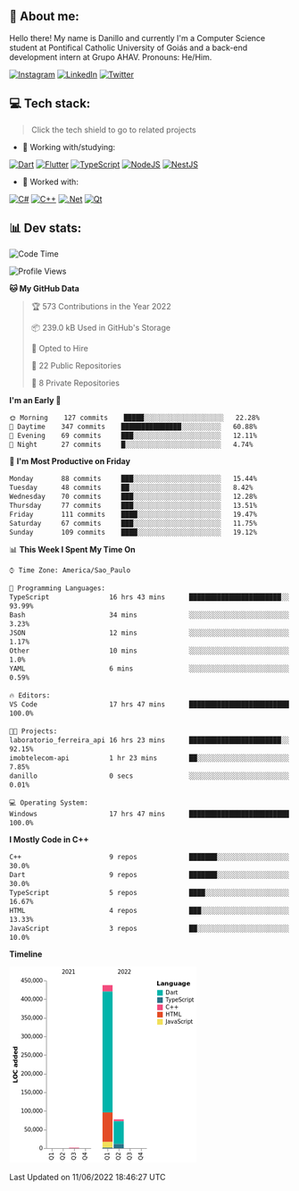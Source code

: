 ## 🌈 About me:
Hello there! My name is Danillo and currently I'm a Computer Science student at Pontifical Catholic University of Goiás and a back-end development intern at Grupo AHAV. Pronouns: He/Him.

[![Instagram](https://img.shields.io/badge/Instagram-%23E4405F.svg?logo=Instagram&logoColor=white)](https://instagram.com/danilloilggner) [![LinkedIn](https://img.shields.io/badge/LinkedIn-%230077B5.svg?logo=linkedin&logoColor=white)](https://linkedin.com/in/danilloism) [![Twitter](https://img.shields.io/badge/Twitter-%231DA1F2.svg?logo=Twitter&logoColor=white)](https://twitter.com/danilloism) 

## 💻 Tech stack:
> Click the tech shield to go to related projects

- 🔭 Working with/studying:

[![Dart](https://img.shields.io/badge/dart-%230175C2.svg?style=for-the-badge&logo=dart&logoColor=white)](https://github.com/danilloism/danilloism/blob/main/Flutter.md) [![Flutter](https://img.shields.io/badge/Flutter-%2302569B.svg?style=for-the-badge&logo=Flutter&logoColor=white)](https://github.com/danilloism/danilloism/blob/main/Flutter.md) [![TypeScript](https://img.shields.io/badge/typescript-%23007ACC.svg?style=for-the-badge&logo=typescript&logoColor=white)](https://github.com/danilloism/danilloism/blob/main/Typescript.md) [![NodeJS](https://img.shields.io/badge/node.js-6DA55F?style=for-the-badge&logo=node.js&logoColor=white)](https://github.com/danilloism/danilloism/blob/main/Node.js.md) [![NestJS](https://img.shields.io/badge/nestjs-%23E0234E.svg?style=for-the-badge&logo=nestjs&logoColor=white)](https://github.com/danilloism/danilloism/blob/main/Nest.js.md)
<!---
- 🌱 Currently learning:

![Vue.js](https://img.shields.io/badge/vuejs-%2335495e.svg?style=for-the-badge&logo=vuedotjs&logoColor=%234FC08D) ![Angular](https://img.shields.io/badge/angular-%23DD0031.svg?style=for-the-badge&logo=angular&logoColor=white)
--->
- 💫 Worked with:

[![C#](https://img.shields.io/badge/c%23-%23239120.svg?style=for-the-badge&logo=c-sharp&logoColor=white)](#) [![C++](https://img.shields.io/badge/c++-%2300599C.svg?style=for-the-badge&logo=c%2B%2B&logoColor=white)](https://github.com/danilloism/danilloism/blob/main/C%2B%2B.md) [![.Net](https://img.shields.io/badge/.NET-5C2D91?style=for-the-badge&logo=.net&logoColor=white)](#) [![Qt](https://img.shields.io/badge/Qt-%23217346.svg?style=for-the-badge&logo=Qt&logoColor=white)](https://github.com/danilloism/danilloism/blob/main/C%2B%2B.md)

## 📊 Dev stats:
<!---
[![](https://github-readme-stats.vercel.app/api?username=danilloism&theme=radical&hide_border=false&include_all_commits=false&count_private=false)](#)<br>
[![](https://github-readme-streak-stats.herokuapp.com/?user=danilloism&theme=radical&hide_border=false)](#)<br>
[![](https://github-readme-stats.vercel.app/api/top-langs/?username=danilloism&theme=radical&hide_border=false&include_all_commits=false&count_private=false&layout=compact)](#)<br>
--->
<!--START_SECTION:waka-->
![Code Time](http://img.shields.io/badge/Code%20Time-0%20secs-blue)

![Profile Views](http://img.shields.io/badge/Profile%20Views-24-blue)

**🐱 My GitHub Data** 

> 🏆 573 Contributions in the Year 2022
 > 
> 📦 239.0 kB Used in GitHub's Storage 
 > 
> 💼 Opted to Hire
 > 
> 📜 22 Public Repositories 
 > 
> 🔑 8 Private Repositories  
 > 
**I'm an Early 🐤** 

```text
🌞 Morning    127 commits    █████░░░░░░░░░░░░░░░░░░░░   22.28% 
🌆 Daytime    347 commits    ███████████████░░░░░░░░░░   60.88% 
🌃 Evening    69 commits     ███░░░░░░░░░░░░░░░░░░░░░░   12.11% 
🌙 Night      27 commits     █░░░░░░░░░░░░░░░░░░░░░░░░   4.74%

```
📅 **I'm Most Productive on Friday** 

```text
Monday       88 commits     ███░░░░░░░░░░░░░░░░░░░░░░   15.44% 
Tuesday      48 commits     ██░░░░░░░░░░░░░░░░░░░░░░░   8.42% 
Wednesday    70 commits     ███░░░░░░░░░░░░░░░░░░░░░░   12.28% 
Thursday     77 commits     ███░░░░░░░░░░░░░░░░░░░░░░   13.51% 
Friday       111 commits    ████░░░░░░░░░░░░░░░░░░░░░   19.47% 
Saturday     67 commits     ███░░░░░░░░░░░░░░░░░░░░░░   11.75% 
Sunday       109 commits    ████░░░░░░░░░░░░░░░░░░░░░   19.12%

```


📊 **This Week I Spent My Time On** 

```text
⌚︎ Time Zone: America/Sao_Paulo

💬 Programming Languages: 
TypeScript               16 hrs 43 mins      ███████████████████████░░   93.99% 
Bash                     34 mins             ░░░░░░░░░░░░░░░░░░░░░░░░░   3.23% 
JSON                     12 mins             ░░░░░░░░░░░░░░░░░░░░░░░░░   1.17% 
Other                    10 mins             ░░░░░░░░░░░░░░░░░░░░░░░░░   1.0% 
YAML                     6 mins              ░░░░░░░░░░░░░░░░░░░░░░░░░   0.59%

🔥 Editors: 
VS Code                  17 hrs 47 mins      █████████████████████████   100.0%

🐱‍💻 Projects: 
laboratorio_ferreira_api 16 hrs 23 mins      ███████████████████████░░   92.15% 
imobtelecom-api          1 hr 23 mins        ██░░░░░░░░░░░░░░░░░░░░░░░   7.85% 
danillo                  0 secs              ░░░░░░░░░░░░░░░░░░░░░░░░░   0.01%

💻 Operating System: 
Windows                  17 hrs 47 mins      █████████████████████████   100.0%

```

**I Mostly Code in C++** 

```text
C++                      9 repos             ███████░░░░░░░░░░░░░░░░░░   30.0% 
Dart                     9 repos             ███████░░░░░░░░░░░░░░░░░░   30.0% 
TypeScript               5 repos             ████░░░░░░░░░░░░░░░░░░░░░   16.67% 
HTML                     4 repos             ███░░░░░░░░░░░░░░░░░░░░░░   13.33% 
JavaScript               3 repos             ██░░░░░░░░░░░░░░░░░░░░░░░   10.0%

```


**Timeline**

![Chart not found](https://raw.githubusercontent.com/danilloism/danilloism/main/charts/bar_graph.png) 


 Last Updated on 11/06/2022 18:46:27 UTC
<!--END_SECTION:waka-->
